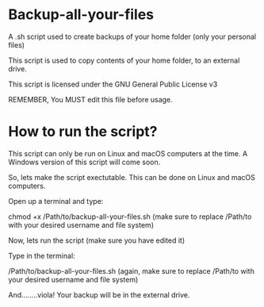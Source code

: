 # Backup-all-your-files
A .sh script used to create backups of your home folder (only your personal files)

This script is used to copy contents of your home folder, to an external drive.

This script is licensed under the GNU General Public License v3

REMEMBER, You MUST edit this file before usage.

# How to run the script?

This script can only be run on Linux and macOS computers at the time. A Windows version of this script will come soon.

So, lets make the script exectutable. This can be done on Linux and macOS computers.

Open up a terminal and type:

chmod +x /Path/to/backup-all-your-files.sh (make sure to replace /Path/to with your desired username and file system)

Now, lets run the script (make sure you have edited it)

Type in the terminal:

/Path/to/backup-all-your-files.sh (again, make sure to replace /Path/to with your desired username and file system)

And........viola! Your backup will be in the external drive.
